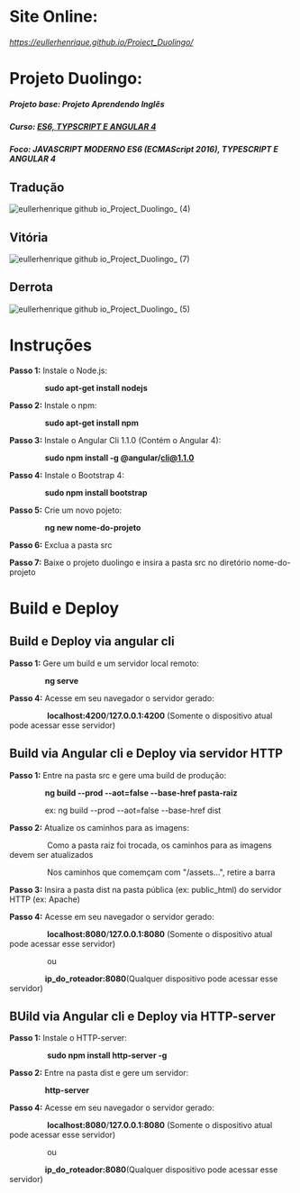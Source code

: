 # Site Online:
###### https://eullerhenrique.github.io/Project_Duolingo/


# Projeto Duolingo: 

##### Projeto base: Projeto Aprendendo Inglês 

##### Curso: [ES6, TYPSCRIPT E ANGULAR 4](https://www.udemy.com/course/curso-de-desenvolvimento-web-com-es6-typescript-e-angular-4/) 

##### Foco: JAVASCRIPT MODERNO ES6 (ECMAScript 2016), TYPESCRIPT E ANGULAR 4

## Tradução

![eullerhenrique github io_Project_Duolingo_ (4)](https://user-images.githubusercontent.com/48317736/88221001-31915900-cc3a-11ea-9451-98f1bd3bad54.png)

## Vitória

![eullerhenrique github io_Project_Duolingo_ (7)](https://user-images.githubusercontent.com/48317736/88221211-82a14d00-cc3a-11ea-94c8-44fb1ef1e68b.png)

## Derrota

![eullerhenrique github io_Project_Duolingo_ (5)](https://user-images.githubusercontent.com/48317736/88221050-453cbf80-cc3a-11ea-81e5-93eab7dd18a8.png)



#  Instruções                                        


**Passo 1:** Instale o Node.js:    

&nbsp;&nbsp;&nbsp;&nbsp;&nbsp;&nbsp;&nbsp;&nbsp;&nbsp;&nbsp;&nbsp;&nbsp;&nbsp;&nbsp;&nbsp;&nbsp;**sudo apt-get install nodejs**    

**Passo 2:** Instale o npm:    

&nbsp;&nbsp;&nbsp;&nbsp;&nbsp;&nbsp;&nbsp;&nbsp;&nbsp;&nbsp;&nbsp;&nbsp;&nbsp;&nbsp;&nbsp;&nbsp;**sudo apt-get install npm**  

**Passo 3:** Instale o Angular Cli 1.1.0 (Contém o Angular 4):

&nbsp;&nbsp;&nbsp;&nbsp;&nbsp;&nbsp;&nbsp;&nbsp;&nbsp;&nbsp;&nbsp;&nbsp;&nbsp;&nbsp;&nbsp;&nbsp;**sudo npm install -g @angular/cli@1.1.0**      

**Passo 4:** Instale o Bootstrap 4:   

&nbsp;&nbsp;&nbsp;&nbsp;&nbsp;&nbsp;&nbsp;&nbsp;&nbsp;&nbsp;&nbsp;&nbsp;&nbsp;&nbsp;&nbsp;&nbsp;**sudo npm install bootstrap**    

**Passo 5:** Crie um novo pojeto:  

&nbsp;&nbsp;&nbsp;&nbsp;&nbsp;&nbsp;&nbsp;&nbsp;&nbsp;&nbsp;&nbsp;&nbsp;&nbsp;&nbsp;&nbsp;&nbsp;**ng new nome-do-projeto**      

**Passo 6:** Exclua a pasta src  

**Passo 7:** Baixe o projeto duolingo e insira a pasta src no diretório nome-do-projeto  
            
            
# Build e Deploy

   ## Build e Deploy via angular cli 
    
   **Passo 1:** Gere um build e um servidor local remoto:  
   
   &nbsp;&nbsp;&nbsp;&nbsp;&nbsp;&nbsp;&nbsp;&nbsp;&nbsp;&nbsp;&nbsp;&nbsp;&nbsp;&nbsp;&nbsp;&nbsp;**ng serve**

 **Passo 4:** Acesse em seu navegador o servidor gerado:  
 
&nbsp;&nbsp;&nbsp;&nbsp;&nbsp;&nbsp;&nbsp;&nbsp;&nbsp;&nbsp;&nbsp;&nbsp;&nbsp;&nbsp;&nbsp;&nbsp; **localhost:4200**/**127.0.0.1:4200** (Somente o dispositivo atual pode acessar esse servidor)  
                      

  ## Build via Angular cli e Deploy via servidor HTTP
  
   **Passo 1:** Entre na pasta src e gere uma build de produção:    
   
   &nbsp;&nbsp;&nbsp;&nbsp;&nbsp;&nbsp;&nbsp;&nbsp;&nbsp;&nbsp;&nbsp;&nbsp;&nbsp;&nbsp;&nbsp;&nbsp;**ng build --prod --aot=false --base-href pasta-raiz**   

   &nbsp;&nbsp;&nbsp;&nbsp;&nbsp;&nbsp;&nbsp;&nbsp;&nbsp;&nbsp;&nbsp;&nbsp;&nbsp;&nbsp;&nbsp;&nbsp;ex: ng build --prod --aot=false --base-href dist

   **Passo 2:** Atualize os caminhos para as imagens:     
   
   &nbsp;&nbsp;&nbsp;&nbsp;&nbsp;&nbsp;&nbsp;&nbsp;&nbsp;&nbsp;&nbsp;&nbsp;&nbsp;&nbsp;&nbsp;&nbsp; Como a pasta raiz foi trocada, os caminhos para as imagens        devem ser atualizados  
   
   &nbsp;&nbsp;&nbsp;&nbsp;&nbsp;&nbsp;&nbsp;&nbsp;&nbsp;&nbsp;&nbsp;&nbsp;&nbsp;&nbsp;&nbsp;&nbsp; Nos caminhos que comemçam com "/assets...", retire a barra

   **Passo 3:** Insira a pasta dist na pasta pública (ex: public_html) do servidor HTTP (ex: Apache)  
   
 **Passo 4:** Acesse em seu navegador o servidor gerado:  
 
&nbsp;&nbsp;&nbsp;&nbsp;&nbsp;&nbsp;&nbsp;&nbsp;&nbsp;&nbsp;&nbsp;&nbsp;&nbsp;&nbsp;&nbsp;&nbsp; **localhost:8080**/**127.0.0.1:8080** (Somente o dispositivo atual pode acessar esse servidor)  

&nbsp;&nbsp;&nbsp;&nbsp;&nbsp;&nbsp;&nbsp;&nbsp;&nbsp;&nbsp;&nbsp;&nbsp;&nbsp;&nbsp;&nbsp;&nbsp; ou  

&nbsp;&nbsp;&nbsp;&nbsp;&nbsp;&nbsp;&nbsp;&nbsp;&nbsp;&nbsp;&nbsp;&nbsp;&nbsp;&nbsp;&nbsp;&nbsp;**ip_do_roteador:8080**(Qualquer dispositivo pode acessar esse servidor)  
                
                  
   
 
  ## BUild via Angular cli e Deploy via HTTP-server
  
  **Passo 1:** Instale o HTTP-server:  
  
  &nbsp;&nbsp;&nbsp;&nbsp;&nbsp;&nbsp;&nbsp;&nbsp;&nbsp;&nbsp;&nbsp;&nbsp;&nbsp;&nbsp;&nbsp;&nbsp; **sudo npm install http-server -g**  
               
  **Passo 2:** Entre na pasta dist e gere um servidor:    
  
  &nbsp;&nbsp;&nbsp;&nbsp;&nbsp;&nbsp;&nbsp;&nbsp;&nbsp;&nbsp;&nbsp;&nbsp;&nbsp;&nbsp;&nbsp;&nbsp;**http-server**
 
 **Passo 4:** Acesse em seu navegador o servidor gerado:  
 
  &nbsp;&nbsp;&nbsp;&nbsp;&nbsp;&nbsp;&nbsp;&nbsp;&nbsp;&nbsp;&nbsp;&nbsp;&nbsp;&nbsp;&nbsp;&nbsp; **localhost:8080**/**127.0.0.1:8080** (Somente o dispositivo     atual pode acessar esse servidor)  

  &nbsp;&nbsp;&nbsp;&nbsp;&nbsp;&nbsp;&nbsp;&nbsp;&nbsp;&nbsp;&nbsp;&nbsp;&nbsp;&nbsp;&nbsp;&nbsp; ou  

  &nbsp;&nbsp;&nbsp;&nbsp;&nbsp;&nbsp;&nbsp;&nbsp;&nbsp;&nbsp;&nbsp;&nbsp;&nbsp;&nbsp;&nbsp;&nbsp;**ip_do_roteador:8080**(Qualquer dispositivo pode acessar esse     servidor)    
                       
            
  


